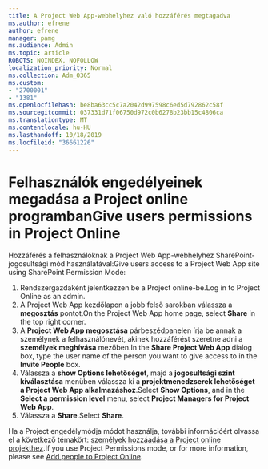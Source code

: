 ```yaml
---
title: A Project Web App-webhelyhez való hozzáférés megtagadva
ms.author: efrene
author: efrene
manager: pamg
ms.audience: Admin
ms.topic: article
ROBOTS: NOINDEX, NOFOLLOW
localization_priority: Normal
ms.collection: Adm_O365
ms.custom:
- "2700001"
- "1381"
ms.openlocfilehash: be8ba63cc5c7a2042d997598c6ed5d792862c58f
ms.sourcegitcommit: 037331d71f06750d972c0b6278b23bb15c4806ca
ms.translationtype: MT
ms.contentlocale: hu-HU
ms.lasthandoff: 10/18/2019
ms.locfileid: "36661226"
---
```

# <a name="give-users-permissions-in-project-online"></a><span data-ttu-id="e227f-102">Felhasználók engedélyeinek megadása a Project online programban</span><span class="sxs-lookup"><span data-stu-id="e227f-102">Give users permissions in Project Online</span></span>

<span data-ttu-id="e227f-103">Hozzáférés a felhasználóknak a Project Web App-webhelyhez SharePoint-jogosultsági mód használatával:</span><span class="sxs-lookup"><span data-stu-id="e227f-103">Give users access to a Project Web App site using SharePoint Permission Mode:</span></span>

1. <span data-ttu-id="e227f-104">Rendszergazdaként jelentkezzen be a Project online-be.</span><span class="sxs-lookup"><span data-stu-id="e227f-104">Log in to Project Online as an admin.</span></span>
2. <span data-ttu-id="e227f-105">A Project Web App kezdőlapon a jobb felső sarokban válassza a **megosztás** pontot.</span><span class="sxs-lookup"><span data-stu-id="e227f-105">On the Project Web App home page, select **Share** in the top right corner.</span></span>
3. <span data-ttu-id="e227f-106">A **Project Web App megosztása** párbeszédpanelen írja be annak a személynek a felhasználónevét, akinek hozzáférést szeretne adni a **személyek meghívása** mezőben.</span><span class="sxs-lookup"><span data-stu-id="e227f-106">In the **Share Project Web App** dialog box, type the user name of the person you want to give access to in the **Invite People** box.</span></span>
4. <span data-ttu-id="e227f-107">Válassza a **show Options lehetőséget**, majd a **jogosultsági szint kiválasztása** menüben válassza ki a **projektmenedzserek lehetőséget a Project Web App alkalmazáshoz**.</span><span class="sxs-lookup"><span data-stu-id="e227f-107">Select **Show Options**, and in the **Select a permission level** menu, select **Project Managers for Project Web App**.</span></span>
5. <span data-ttu-id="e227f-108">Válassza a **Share**.</span><span class="sxs-lookup"><span data-stu-id="e227f-108">Select **Share**.</span></span>

<span data-ttu-id="e227f-109">Ha a Project engedélymódja módot használja, további információért olvassa el a következő témakört: [személyek hozzáadása a Project online projekthez](https://docs.microsoft.com/projectonline/step-2-add-people-to-project-online).</span><span class="sxs-lookup"><span data-stu-id="e227f-109">If you use Project Permissions mode, or for more information, please see [Add people to Project Online](https://docs.microsoft.com/projectonline/step-2-add-people-to-project-online).</span></span>

